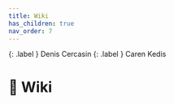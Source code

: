 ```yaml
---
title: Wiki
has_children: true
nav_order: 7
---
```


{: .label }
Denis Cercasin
{: .label }
Caren Kedis

# 📘 Wiki
